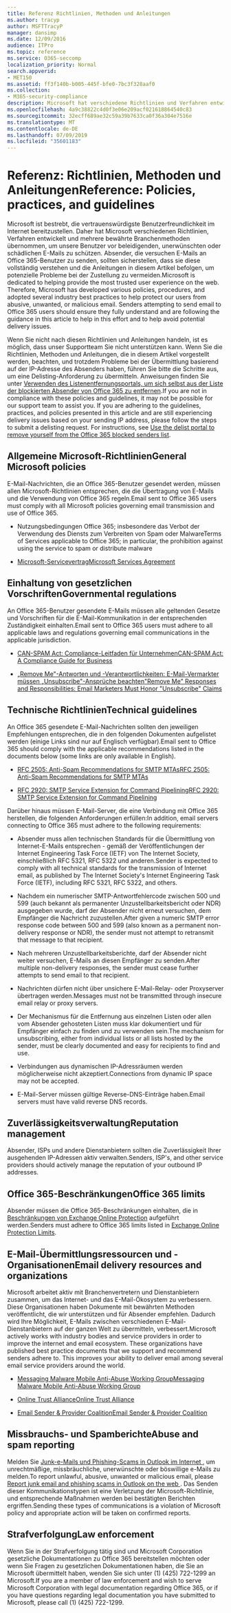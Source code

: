 ```yaml
---
title: Referenz Richtlinien, Methoden und Anleitungen
ms.author: tracyp
author: MSFTTracyP
manager: dansimp
ms.date: 12/09/2016
audience: ITPro
ms.topic: reference
ms.service: O365-seccomp
localization_priority: Normal
search.appverid:
- MET150
ms.assetid: ff3f140b-b005-445f-bfe0-7bc3f328aaf0
ms.collection:
- M365-security-compliance
description: Microsoft hat verschiedene Richtlinien und Verfahren entwickelt und mehrere bewährte Methoden für die Industrie eingeführt, um unsere Benutzer vor missbräuchlichen, unerwünschten oder böswilligen e-Mails zu schützen.
ms.openlocfilehash: 4a9c38822c4d0f3e06e209acf021618864540c83
ms.sourcegitcommit: 32ecff689ae32c59a39b7633ca0f36a304e7516e
ms.translationtype: MT
ms.contentlocale: de-DE
ms.lasthandoff: 07/09/2019
ms.locfileid: "35601183"
---
```

# <a name="reference-policies-practices-and-guidelines"></a><span data-ttu-id="fb822-103">Referenz: Richtlinien, Methoden und Anleitungen</span><span class="sxs-lookup"><span data-stu-id="fb822-103">Reference: Policies, practices, and guidelines</span></span>
  
<span data-ttu-id="fb822-p101">Microsoft ist bestrebt, die vertrauenswürdigste Benutzerfreundlichkeit im Internet bereitzustellen. Daher hat Microsoft verschiedenen Richtlinien, Verfahren entwickelt und mehrere bewährte Branchenmethoden übernommen, um unsere Benutzer vor beleidigenden, unerwünschten oder schädlichen E-Mails zu schützen. Absender, die versuchen E-Mails an Office 365-Benutzer zu senden, sollten sicherstellen, dass sie diese vollständig verstehen und die Anleitungen in diesem Artikel befolgen, um potenzielle Probleme bei der Zustellung zu vermeiden.</span><span class="sxs-lookup"><span data-stu-id="fb822-p101">Microsoft is dedicated to helping provide the most trusted user experience on the web. Therefore, Microsoft has developed various policies, procedures, and adopted several industry best practices to help protect our users from abusive, unwanted, or malicious email. Senders attempting to send email to Office 365 users should ensure they fully understand and are following the guidance in this article to help in this effort and to help avoid potential delivery issues.</span></span>
  
<span data-ttu-id="fb822-p102">Wenn Sie nicht nach diesen Richtlinien und Anleitungen handeln, ist es möglich, dass unser Supportteam Sie nicht unterstützen kann. Wenn Sie die Richtlinien, Methoden und Anleitungen, die in diesem Artikel vorgestellt werden, beachten, und trotzdem Probleme bei der Übermittlung basierend auf der IP-Adresse des Absenders haben, führen Sie bitte die Schritte aus, um eine Delisting-Anforderung zu übermitteln. Anweisungen finden Sie unter [Verwenden des Listenentfernungsportals, um sich selbst aus der Liste der blockierten Absender von Office 365 zu entfernen](use-the-delist-portal-to-remove-yourself-from-the-office-365-blocked-senders-lis.md).</span><span class="sxs-lookup"><span data-stu-id="fb822-p102">If you are not in compliance with these policies and guidelines, it may not be possible for our support team to assist you. If you are adhering to the guidelines, practices, and policies presented in this article and are still experiencing delivery issues based on your sending IP address, please follow the steps to submit a delisting request. For instructions, see [Use the delist portal to remove yourself from the Office 365 blocked senders list](use-the-delist-portal-to-remove-yourself-from-the-office-365-blocked-senders-lis.md).</span></span>
  
## <a name="general-microsoft-policies"></a><span data-ttu-id="fb822-110">Allgemeine Microsoft-Richtlinien</span><span class="sxs-lookup"><span data-stu-id="fb822-110">General Microsoft policies</span></span>
<span data-ttu-id="fb822-111"><a name="GenMsftPolicies"> </a></span><span class="sxs-lookup"><span data-stu-id="fb822-111"></span></span>

<span data-ttu-id="fb822-112">E-Mail-Nachrichten, die an Office 365-Benutzer gesendet werden, müssen allen Microsoft-Richtlinien entsprechen, die die Übertragung von E-Mails und die Verwendung von Office 365 regeln.</span><span class="sxs-lookup"><span data-stu-id="fb822-112">Email sent to Office 365 users must comply with all Microsoft policies governing email transmission and use of Office 365.</span></span>
  
- <span data-ttu-id="fb822-113">Nutzungsbedingungen Office 365; insbesondere das Verbot der Verwendung des Diensts zum Verbreiten von Spam oder Malware</span><span class="sxs-lookup"><span data-stu-id="fb822-113">Terms of Services applicable to Office 365; in particular, the prohibition against using the service to spam or distribute malware</span></span>
    
- [<span data-ttu-id="fb822-114">Microsoft-Servicevertrag</span><span class="sxs-lookup"><span data-stu-id="fb822-114">Microsoft Services Agreement</span></span>](https://www.microsoft.com/servicesagreement/)
    
## <a name="governmental-regulations"></a><span data-ttu-id="fb822-115">Einhaltung von gesetzlichen Vorschriften</span><span class="sxs-lookup"><span data-stu-id="fb822-115">Governmental regulations</span></span>
<span data-ttu-id="fb822-116"><a name="GovtRegulations"> </a></span><span class="sxs-lookup"><span data-stu-id="fb822-116"></span></span>

<span data-ttu-id="fb822-117">An Office 365-Benutzer gesendete E-Mails müssen alle geltenden Gesetze und Vorschriften für die E-Mail-Kommunikation in der entsprechenden Zuständigkeit einhalten.</span><span class="sxs-lookup"><span data-stu-id="fb822-117">Email sent to Office 365 users must adhere to all applicable laws and regulations governing email communications in the applicable jurisdiction.</span></span>
  
- [<span data-ttu-id="fb822-118">CAN-SPAM Act: Compliance-Leitfaden für Unternehmen</span><span class="sxs-lookup"><span data-stu-id="fb822-118">CAN-SPAM Act: A Compliance Guide for Business</span></span>](https://www.ftc.gov/tips-advice/business-center/guidance/can-spam-act-compliance-guide-business)
    
- [<span data-ttu-id="fb822-119">„Remove Me"-Antworten und -Verantwortlichkeiten: E-Mail-Vermarkter müssen „Unsubscribe"-Ansprüche beachten</span><span class="sxs-lookup"><span data-stu-id="fb822-119">"Remove Me" Responses and Responsibilities: Email Marketers Must Honor "Unsubscribe" Claims</span></span>](https://www.lawpublish.com/ftc-emai-marketers-unsubscribe-claims.mdl)
    
## <a name="technical-guidelines"></a><span data-ttu-id="fb822-120">Technische Richtlinien</span><span class="sxs-lookup"><span data-stu-id="fb822-120">Technical guidelines</span></span>
<span data-ttu-id="fb822-121"><a name="TechGuidelines"> </a></span><span class="sxs-lookup"><span data-stu-id="fb822-121"></span></span>

<span data-ttu-id="fb822-122">An Office 365 gesendete E-Mail-Nachrichten sollten den jeweiligen Empfehlungen entsprechen, die in den folgenden Dokumenten aufgelistet werden (einige Links sind nur auf Englisch verfügbar).</span><span class="sxs-lookup"><span data-stu-id="fb822-122">Email sent to Office 365 should comply with the applicable recommendations listed in the documents below (some links are only available in English).</span></span>
  
- [<span data-ttu-id="fb822-123">RFC 2505: Anti-Spam Recommendations for SMTP MTAs</span><span class="sxs-lookup"><span data-stu-id="fb822-123">RFC 2505: Anti-Spam Recommendations for SMTP MTAs</span></span>](https://www.ietf.org/rfc/rfc2505.txt)
    
- [<span data-ttu-id="fb822-124">RFC 2920: SMTP Service Extension for Command Pipelining</span><span class="sxs-lookup"><span data-stu-id="fb822-124">RFC 2920: SMTP Service Extension for Command Pipelining</span></span>](https://www.ietf.org/rfc/rfc2920.txt)
    
<span data-ttu-id="fb822-125">Darüber hinaus müssen E-Mail-Server, die eine Verbindung mit Office 365 herstellen, die folgenden Anforderungen erfüllen:</span><span class="sxs-lookup"><span data-stu-id="fb822-125">In addition, email servers connecting to Office 365 must adhere to the following requirements:</span></span>
  
- <span data-ttu-id="fb822-126">Absender muss allen technischen Standards für die Übermittlung von Internet-E-Mails entsprechen - gemäß der Veröffentlichungen der Internet Engineering Task Force (IETF) von The Internet Society, einschließlich RFC 5321, RFC 5322 und anderen.</span><span class="sxs-lookup"><span data-stu-id="fb822-126">Sender is expected to comply with all technical standards for the transmission of Internet email, as published by The Internet Society's Internet Engineering Task Force (IETF), including RFC 5321, RFC 5322, and others.</span></span> 
    
- <span data-ttu-id="fb822-127">Nachdem ein numerischer SMTP-Antwortfehlercode zwischen 500 und 599 (auch bekannt als permanenter Unzustellbarkeitsbericht oder NDR) ausgegeben wurde, darf der Absender nicht erneut versuchen, dem Empfänger die Nachricht zuzustellen.</span><span class="sxs-lookup"><span data-stu-id="fb822-127">After given a numeric SMTP error response code between 500 and 599 (also known as a permanent non-delivery response or NDR), the sender must not attempt to retransmit that message to that recipient.</span></span>
    
- <span data-ttu-id="fb822-128">Nach mehreren Unzustellbarkeitsberichte, darf der Absender nicht weiter versuchen, E-Mails an diesen Empfänger zu senden.</span><span class="sxs-lookup"><span data-stu-id="fb822-128">After multiple non-delivery responses, the sender must cease further attempts to send email to that recipient.</span></span>
    
- <span data-ttu-id="fb822-129">Nachrichten dürfen nicht über unsichere E-Mail-Relay- oder Proxyserver übertragen werden.</span><span class="sxs-lookup"><span data-stu-id="fb822-129">Messages must not be transmitted through insecure email relay or proxy servers.</span></span>
    
- <span data-ttu-id="fb822-130">Der Mechanismus für die Entfernung aus einzelnen Listen oder allen vom Absender gehosteten Listen muss klar dokumentiert und für Empfänger einfach zu finden und zu verwenden sein.</span><span class="sxs-lookup"><span data-stu-id="fb822-130">The mechanism for unsubscribing, either from individual lists or all lists hosted by the sender, must be clearly documented and easy for recipients to find and use.</span></span>
    
- <span data-ttu-id="fb822-131">Verbindungen aus dynamischen IP-Adressräumen werden möglicherweise nicht akzeptiert.</span><span class="sxs-lookup"><span data-stu-id="fb822-131">Connections from dynamic IP space may not be accepted.</span></span>
    
- <span data-ttu-id="fb822-132">E-Mail-Server müssen gültige Reverse-DNS-Einträge haben.</span><span class="sxs-lookup"><span data-stu-id="fb822-132">Email servers must have valid reverse DNS records.</span></span>
    
## <a name="reputation-management"></a><span data-ttu-id="fb822-133">Zuverlässigkeitsverwaltung</span><span class="sxs-lookup"><span data-stu-id="fb822-133">Reputation management</span></span>
<span data-ttu-id="fb822-134"><a name="RepManagement"> </a></span><span class="sxs-lookup"><span data-stu-id="fb822-134"></span></span>

<span data-ttu-id="fb822-135">Absender, ISPs und andere Dienstanbietern sollten die Zuverlässigkeit Ihrer ausgehenden IP-Adressen aktiv verwalten.</span><span class="sxs-lookup"><span data-stu-id="fb822-135">Senders, ISP's, and other service providers should actively manage the reputation of your outbound IP addresses.</span></span>
  
## <a name="office-365-limits"></a><span data-ttu-id="fb822-136">Office 365-Beschränkungen</span><span class="sxs-lookup"><span data-stu-id="fb822-136">Office 365 limits</span></span>
<span data-ttu-id="fb822-137"><a name="sectionSection4"> </a></span><span class="sxs-lookup"><span data-stu-id="fb822-137"></span></span>

<span data-ttu-id="fb822-138">Absender müssen die Office 365-Beschränkungen einhalten, die in [Beschränkungen von Exchange Online Protection](https://technet.microsoft.com/library/exchange-online-protection-limits.aspx) aufgeführt werden.</span><span class="sxs-lookup"><span data-stu-id="fb822-138">Senders must adhere to Office 365 limits listed in [Exchange Online Protection Limits](https://technet.microsoft.com/library/exchange-online-protection-limits.aspx).</span></span>
  
## <a name="email-delivery-resources-and-organizations"></a><span data-ttu-id="fb822-139">E-Mail-Übermittlungsressourcen und -Organisationen</span><span class="sxs-lookup"><span data-stu-id="fb822-139">Email delivery resources and organizations</span></span>
<span data-ttu-id="fb822-140"><a name="sectionSection5"> </a></span><span class="sxs-lookup"><span data-stu-id="fb822-140"></span></span>

<span data-ttu-id="fb822-p103">Microsoft arbeitet aktiv mit Branchenvertretern und Dienstanbietern zusammen, um das Internet- und das E-Mail-Ökosystem zu verbessern. Diese Organisationen haben Dokumente mit bewährten Methoden veröffentlicht, die wir unterstützen und für Absender empfehlen. Dadurch wird Ihre Möglichkeit, E-Mails zwischen verschiedenen E-Mail-Dienstanbietern auf der ganzen Welt zu übermitteln, verbessert.</span><span class="sxs-lookup"><span data-stu-id="fb822-p103">Microsoft actively works with industry bodies and service providers in order to improve the internet and email ecosystem. These organizations have published best practice documents that we support and recommend senders adhere to. This improves your ability to deliver email among several email service providers around the world.</span></span>
  
- [<span data-ttu-id="fb822-144">Messaging Malware Mobile Anti-Abuse Working Group</span><span class="sxs-lookup"><span data-stu-id="fb822-144">Messaging Malware Mobile Anti-Abuse Working Group</span></span>](https://www.m3aawg.org/)
    
- [<span data-ttu-id="fb822-145">Online Trust Alliance</span><span class="sxs-lookup"><span data-stu-id="fb822-145">Online Trust Alliance </span></span>](https://www.otalliance.org/resources)
    
- [<span data-ttu-id="fb822-146">Email Sender &amp; Provider Coalition</span><span class="sxs-lookup"><span data-stu-id="fb822-146">Email Sender &amp; Provider Coalition</span></span>](http://www.espcoalition.org/)
    
## <a name="abuse-and-spam-reporting"></a><span data-ttu-id="fb822-147">Missbrauchs- und Spamberichte</span><span class="sxs-lookup"><span data-stu-id="fb822-147">Abuse and spam reporting</span></span>
<span data-ttu-id="fb822-148"><a name="AbuseSpamReports"> </a></span><span class="sxs-lookup"><span data-stu-id="fb822-148"></span></span>

<span data-ttu-id="fb822-149">Melden Sie [Junk-e-Mails und Phishing-Scams in Outlook im Internet ](report-junk-email-and-phishing-scams-in-outlook-on-the-web-eop.md), um unrechtmäßige, missbräuchliche, unerwünschte oder böswillige e-Mails zu melden.</span><span class="sxs-lookup"><span data-stu-id="fb822-149">To report unlawful, abusive, unwanted or malicious email, please [Report junk email and phishing scams in Outlook on the web ](report-junk-email-and-phishing-scams-in-outlook-on-the-web-eop.md).</span></span> <span data-ttu-id="fb822-150">Das Senden dieser Kommunikationstypen ist eine Verletzung der Microsoft-Richtlinie, und entsprechende Maßnahmen werden bei bestätigten Berichten ergriffen.</span><span class="sxs-lookup"><span data-stu-id="fb822-150">Sending these types of communications is a violation of Microsoft policy and appropriate action will be taken on confirmed reports.</span></span>
  
## <a name="law-enforcement"></a><span data-ttu-id="fb822-151">Strafverfolgung</span><span class="sxs-lookup"><span data-stu-id="fb822-151">Law enforcement</span></span>
<span data-ttu-id="fb822-152"><a name="sectionSection7"> </a></span><span class="sxs-lookup"><span data-stu-id="fb822-152"></span></span>

<span data-ttu-id="fb822-153">Wenn Sie in der Strafverfolgung tätig sind und Microsoft Corporation gesetzliche Dokumentationen zu Office 365 bereitstellen möchten oder wenn Sie Fragen zu gesetzlichen Dokumentationen haben, die Sie an Microsoft übermittelt haben, wenden Sie sich unter (1) (425) 722-1299 an Microsoft.</span><span class="sxs-lookup"><span data-stu-id="fb822-153">If you are a member of law enforcement and wish to serve Microsoft Corporation with legal documentation regarding Office 365, or if you have questions regarding legal documentation you have submitted to Microsoft, please call (1) (425) 722-1299.</span></span>
  

